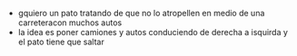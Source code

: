 - gquiero un pato tratando de que no lo atropellen en medio de una carreteracon muchos autos
- la idea es poner camiones y autos conduciendo de derecha a isquirda y el pato tiene que saltar
